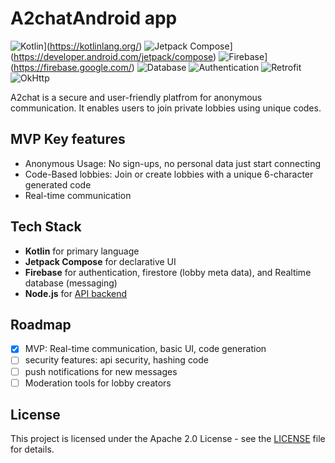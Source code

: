 # A2chatAndroid app 
![Kotlin](https://img.shields.io/badge/language-Kotlin-blue)](https://kotlinlang.org/) 
![Jetpack Compose](https://img.shields.io/badge/UI-Jetpack_Compose-green)](https://developer.android.com/jetpack/compose)
![Firebase](https://img.shields.io/badge/backend-Firebase-orange)](https://firebase.google.com/) 
![[Database](https://img.shields.io/badge/database-Firebase_Realtime-green)](https://firebase.google.com/products/realtime-database) 
![[Authentication](https://img.shields.io/badge/authentication-Firebase-blue)](https://firebase.google.com/products/auth) 
![Retrofit](https://img.shields.io/badge/Retrofit-2.9.0-blue?logo=android)
![OkHttp](https://img.shields.io/badge/OkHttp-4.11.0-green?logo=java)


A2chat is a secure and user-friendly platfrom for anonymous communication.  It enables users to join private lobbies using unique codes. 

## MVP Key features
- Anonymous Usage: No sign-ups, no personal data just start connecting 
- Code-Based lobbies: Join or create lobbies with a unique 6-character generated code 
- Real-time communication 

## Tech Stack 
- **Kotlin** for primary language
- **Jetpack Compose** for declarative UI
- **Firebase** for authentication, firestore (lobby meta data), and Realtime database (messaging)
- **Node.js** for [API backend](https://github.com/A2Chat/A2ChatBackend)

## Roadmap
- [x] MVP: Real-time communication, basic UI, code generation  
- [ ] security features: api security, hashing code 
- [ ] push notifications for new messages 
- [ ] Moderation tools for lobby creators

## License 
This project is licensed under the Apache 2.0 License - see the [LICENSE](/LICENSE) file for details.





